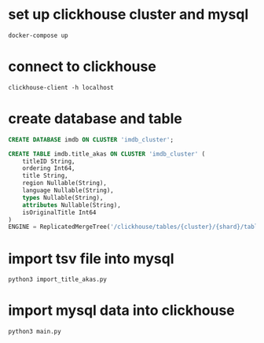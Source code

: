 # set up clickhouse cluster and mysql

```shell
docker-compose up
```

# connect to clickhouse

```shell
clickhouse-client -h localhost
```

# create database and table

```sql
CREATE DATABASE imdb ON CLUSTER 'imdb_cluster';

CREATE TABLE imdb.title_akas ON CLUSTER 'imdb_cluster' (
    titleID String,
    ordering Int64,
    title String,
    region Nullable(String),
    language Nullable(String),
    types Nullable(String),
    attributes Nullable(String),
    isOriginalTitle Int64
)
ENGINE = ReplicatedMergeTree('/clickhouse/tables/{cluster}/{shard}/table', '{replica}') PARTITION BY titleID ORDER BY (titleID);
```

# import tsv file into mysql

```shell
python3 import_title_akas.py
```

# import mysql data into clickhouse

```shell
python3 main.py
```